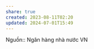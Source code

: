 ```yaml
---
share: true
created: 2023-08-11T02:20
updated: 2024-07-01T15:49
---
```

Nguồn:: Ngân hàng nhà nước VN
